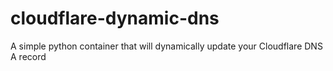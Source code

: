 # cloudflare-dynamic-dns
A simple python container that will dynamically update your Cloudflare DNS A record

